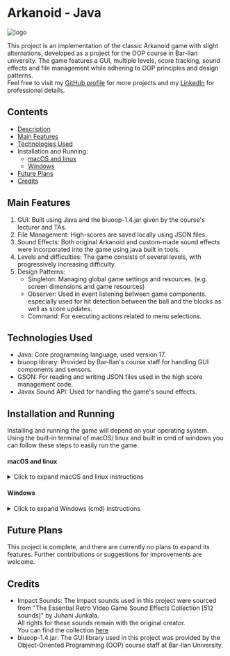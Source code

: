 # Arkanoid - Java

<img src="https://github.com/YuvalAnteby/Arkanoid/blob/main/resources/logo.png" alt="logo">

This project is an implementation of the classic Arkanoid game with slight alternations, developed as a project for the OOP course in Bar-Ilan university.
The game features a GUI, multiple levels, score tracking, sound effects and file management while adhering to OOP principles and design patterns.<br />
Feel free to visit my [GitHub profile](https://github.com/YuvalAnteby) for more projects and my [LinkedIn](https://www.linkedin.com/in/yuval-anteby/) for professional details.

## Contents

- [Description](#arkanoid---java)
- [Main Features](#main-features)
- [Technologies Used](#technologies-used)
- Installation and Running:
   - [macOS and linux](#macos-and-linux)
   - [Windows](#windows)
- [Future Plans](#future-plans)
- [Credits](#credits)

## Main Features

1. GUI: Built using Java and the biuoop-1.4.jar given by the course's lecturer and TAs.
2. File Management: High-scores are saved locally using JSON files.
3. Sound Effects: Both original Arkanoid and custom-made sound effects were incorporated into the game using java built in tools.
4. Levels and difficulties: The game consists of several levels, with progressively increasing difficulty.
5. Design Patterns:
    * Singleton: Managing global game settings and resources. (e.g. screen dimensions and game resources)
    * Observer: Used in event listening between game components. especially used for hit detection between the ball and the blocks as well as score updates.
    * Command: For executing actions related to menu selections.

## Technologies Used
* Java: Core programming language, used version 17.
* biuoop library: Provided by Bar-Ilan's course staff for handling GUI components and sensors.
* GSON: For reading and writing JSON files used in the high score management code.  
* Javax Sound API: Used for handling the game's sound effects.

## Installation and Running
Installing and running the game will depend on your operating system. Using the built-in terminal of macOS/ linux and built in cmd of windows you can follow these steps to easily run the game. 

#### macOS and linux

<details>
<summary>Click to expand macOS and linux instructions</summary>

1. Clone the repository:
```bash
git clone https://github.com/YuvalAnteby/Arkanoid.git
```
2. Navigate to the project directory:
```bash
cd Arkanoid
```
3. Compile the code:
```bash
javac -cp biuoop-1.4.jar:*.java
```
4. Run the game:
```bash
java -cp biuoop.jar:ArkanoidGame
```
</details>

#### Windows

<details>
<summary>Click to expand Windows (cmd) instructions</summary>

1. Clone the repository:
```bash
git clone https://github.com/YuvalAnteby/Arkanoid.git
```
2. Navigate to the project directory:
```bash
cd Arkanoid
```
3. Compile all the source code:
```bash
for /R src %f in (*.java) do javac -cp "lib/*" -d out "%f"
```
4. Run the code:
```bash
java -cp "out;lib/*" Main
```
</details>

## Future Plans

This project is complete, and there are currently no plans to expand its features. Further contributions or suggestions for improvements are welcome.

## Credits
- Impact Sounds: The impact sounds used in this project were sourced from "The Essential Retro Video Game Sound Effects Collection [512 sounds]" by Juhani Junkala.<br />
All rights for these sounds remain with the original creator.<br />
  You can find the collection [here](https://opengameart.org/content/512-sound-effects-8-bit-style)
- biuoop-1.4.jar: The GUI library used in this project was provided by the Object-Oriented Programming (OOP) course staff at Bar-Ilan University.
